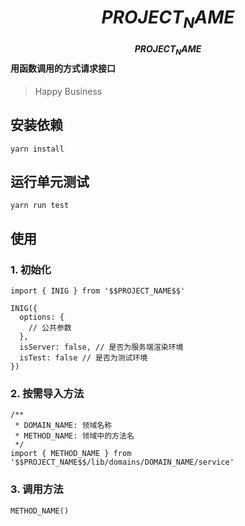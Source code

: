 # $$PROJECT_NAME$$

#### $$PROJECT_NAME$$ 用函数调用的方式请求接口

> Happy Business 

## 安装依赖
```
yarn install
```

## 运行单元测试
```
yarn run test
```

## 使用

### 1. 初始化
```
import { INIG } from '$$PROJECT_NAME$$'

INIG({
  options: {
    // 公共参数
  },
  isServer: false, // 是否为服务端渲染环境
  isTest: false // 是否为测试环境
})
```

### 2. 按需导入方法
```
/**
 * DOMAIN_NAME: 领域名称
 * METHOD_NAME: 领域中的方法名
 */
import { METHOD_NAME } from '$$PROJECT_NAME$$/lib/domains/DOMAIN_NAME/service'
```

### 3. 调用方法
```
METHOD_NAME()
```